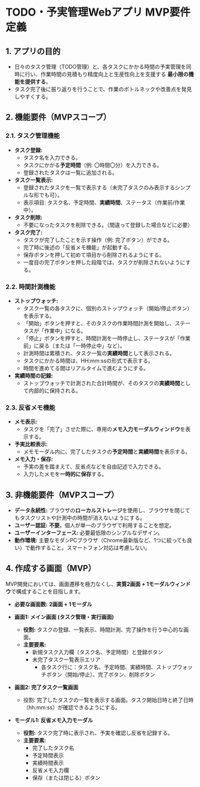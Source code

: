 # TODO・予実管理Webアプリ MVP要件定義

## 1. アプリの目的

* 日々のタスク管理（TODO管理）と、各タスクにかかる時間の予実管理を同時に行い、作業時間の見積もり精度向上と生産性向上を支援する **最小限の機能を提供する**。
* タスク完了後に振り返りを行うことで、作業のボトルネックや改善点を発見しやすくする。

## 2. 機能要件（MVPスコープ）

### 2.1. タスク管理機能

* **タスク登録:**
    * タスク名を入力できる。
    * タスクにかかる**予定時間**（例: 〇時間〇分）を入力できる。
    * 登録されたタスクは一覧に追加される。
* **タスク一覧表示:**
    * 登録されたタスクを一覧で表示する（未完了タスクのみ表示するシンプルな形でも可）。
    * 表示項目: タスク名、予定時間、**実績時間**、ステータス（作業前/作業中）。
* **タスク削除:**
    * 不要になったタスクを削除できる。（間違って登録した場合などに必要）
* **タスク完了:**
    * タスクが完了したことを示す操作（例: 完了ボタン）ができる。
    * 完了時に後述の「反省メモ機能」が起動する。
    * 保存ボタンを押して初めて項目から削除されるようにする。
    * 一度目の完了ボタンを押した段階では、タスクが削除されないようにする。

### 2.2. 時間計測機能

* **ストップウォッチ:**
    * タスク一覧の各タスクに、個別のストップウォッチ（開始/停止ボタン）を表示する。
    * 「開始」ボタンを押すと、そのタスクの作業時間計測を開始し、ステータスが「作業中」になる。
    * 「停止」ボタンを押すと、時間計測を一時停止し、ステータスが「作業前」に戻る（または「一時停止中」など）。
    * 計測時間は累積され、タスク一覧の**実績時間**として表示される。
    * タスクにかかる時間は、HH:mm:ssの形式で表示する。
    * 時間を進めてる間はリアルタイムで進むようにする。
* **実績時間の記録:**
    * ストップウォッチで計測された合計時間が、そのタスクの**実績時間**として内部的に保持される。

### 2.3. 反省メモ機能

* **メモ表示:**
    * タスクを「完了」させた際に、専用の**メモ入力モーダルウィンドウ**を表示する。
* **予実比較表示:**
    * メモモーダル内に、完了したタスクの**予定時間**と**実績時間**を表示する。
* **メモ入力・保存:**
    * 予実の差を踏まえて、反省点などを自由記述で入力できる。
    * 入力したメモを**一時的に保存**する。

## 3. 非機能要件（MVPスコープ）

* **データ永続性:** ブラウザの**ローカルストレージ**を使用し、ブラウザを閉じてもタスクリストや計測中の時間が消えないようにする。
* **ユーザー認証:** **不要**。個人が単一のブラウザで利用することを想定。
* **ユーザーインターフェース:** 必要最低限のシンプルなデザイン。
* **動作環境:** 主要なモダンPCブラウザ（Chrome最新版など、1つに絞っても良い）で動作すること。スマートフォン対応は考慮しない。

## 4. 作成する画面（MVP）

MVP開発においては、画面遷移を極力なくし、**実質2画面 + 1モーダルウィンドウ**で構成することを目指します。

* **必要な画面数:** **2画面 + 1モーダル**

* **画面1: メイン画面 (タスク管理・実行画面)**
    * **役割:** タスクの登録、一覧表示、時間計測、完了操作を行う中心的な画面。
    * **主要要素:**
        * 新規タスク入力欄（タスク名、予定時間）と登録ボタン
        * 未完了タスク一覧表示エリア
            * 各タスク行に：タスク名、予定時間、実績時間、ストップウォッチボタン（開始/停止）、完了ボタン、削除ボタン
* **画面2: 完了タスク一覧画面**
    * 役割: 完了したタスクの一覧を表示する画面。タスク開始日時と終了日時（hh:mm:ss）が確認できるようにする。
* **モーダル1: 反省メモ入力モーダル**
    * **役割:** タスク完了時に表示され、予実を確認し反省を記録する。
    * **主要要素:**
        * 完了したタスク名
        * 予定時間表示
        * 実績時間表示
        * 反省メモ入力欄
        * 保存（または閉じる）ボタン
